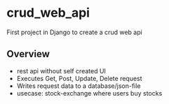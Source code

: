 # crud_web_api
First project in Django to create a crud web api

## Overview
* rest api without self created UI
* Executes Get, Post, Update, Delete request
* Writes request data to a database/json-file
* usecase: stock-exchange where users buy stocks
